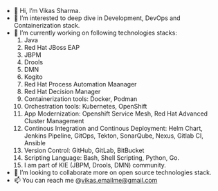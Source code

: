 - 👋 Hi, I’m Vikas Sharma.
- 👀 I’m interested to deep dive in Development, DevOps and Containerization stack.
- 🌱 I’m currently working on following technologies stacks:
     1.  Java
     2.  Red Hat JBoss EAP
     3.  JBPM
     4.  Drools
     5.  DMN
     6.  Kogito
     7.  Red Hat Process Automation Maanager
     8.  Red Hat Decision Manager
     9.  Containerization tools: Docker, Podman
     10. Orchestration tools: Kubernetes, OpenShift
     11. App Modernization: Openshift Service Mesh, Red Hat Advanced Cluster Management
     12. Continous Integration and Continous Deployment:  Helm Chart, Jenkins Pipeline, GitOps, Tekton, SonarQube, Nexus, Gitlab CI, Ansible
     13. Version Control: GitHub, GitLab, BitBucket
     14. Scripting Language: Bash, Shell Scripting, Python, Go.
     15. I am part of KIE (JBPM, Drools, DMN) community.
- 💞️ I’m looking to collaborate more on open source technologies stack.
- 📫 You can reach me @vikas.emailme@gmail.com

<!---
vikassharma437/vikassharma437 is a ✨ special ✨ repository because its `README.md` (this file) appears on your GitHub profile.
You can click the Preview link to take a look at your changes.
--->
